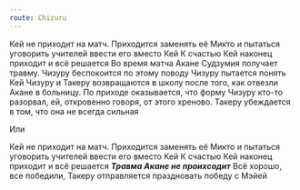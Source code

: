```yaml
---
route: Chizuru
---
```

Кей не приходит на матч. Приходится заменять её Микто и пытаться уговорить учителей ввести его вместо Кей
К счастью Кей наконец приходит и всё решается
Во время матча Акане Судзумия получает травму. Чизуру беспокоится по этому поводу
Чизуру пытается понять Кей
Чизуру и Такеру возвращаются в школу после того, как отвезли Акане в больницу. По приходе оказывается, что форму Чизуру кто-то разорвал, ей, откровенно говоря, от этого хреново. Такеру убеждается в том, что она не всегда сильная

Или

Кей не приходит на матч. Приходится заменять её Микто и пытаться уговорить учителей ввести его вместо Кей
К счастью Кей наконец приходит и всё решается
***Травма Акане не проихсодит***
Всё хорошо, все победили, Такеру отправляется праздновать победу с Мэйей
